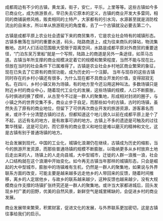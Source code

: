 ﻿成都周边有不少的古镇，黄龙溪，街子，安仁，平乐，上里等等。这些古镇如今多已商业化，成为旅游景点，早已失去它原本的定义，古镇的商业开发大多雷同，相同的商铺装修风格，贩卖相同的土特产，大家都有的引水沟，水源甚至就是消防栓流出的自来水，所以单从旅游观光的角度看，去了一个古镇就没必要去第二个。

古镇是成都平原上农业社会遗留下来的商贸集市，它是农业社会特有的城镇形态。古镇多散落在当时的重要水道，码头，陆路商道上，成为往来商队的驿站，物流集散地。古时人们活动范围极大受限于距离空间，水路是成都平原对外商贸的重要途径，“门泊东吴万里船”就是一个写照，陆路上的商道是另外一条途径，如茶马古道。古镇当年所支撑的商业规模决定着它的规模和繁荣程度，当然不能与现在比，但放在当时的社会条件下已属难得了。古镇是农业社会乡村地区商业繁荣的象征，现在已失去了它原有的商贸功能，成为历史的一个注脚。
当年与现存的这些古镇同时存在的乡村小镇还有很多，为什么现在都不具商业开发的价值，变得寂寂无名。在四川，乡村小镇又称为场镇，有的地方至今还沿用这种叫法。多数场镇只是附近乡村的商业中心，随着现代工业化的发展，这些场镇的规模，人口不断膨胀，与时俱进的换了模样，从古至今不过是一群人的聚集地，形成相对封闭的圈子，与小镇之外的世界交集不多，商业止步于自足，而那些如今的古镇，古时的场镇，虽然失去了原有的商业地位，但留下了可供再次商业开发的旅游资源，游客慕名而来，或许不十分清楚古镇的过去，但都知道这个地儿很久以前在成都平原上是个了不起，远近有名的地方，是有故事可讲的地方。古镇上不多的遗迹是可触及的过往繁华残留，这是可见的，而它原有的商业意义和地位是难以磨灭的精神和文化，这是古镇有别于普通场镇的地方。

社会发展到现代，中国的工业化，城镇化浪潮仍在继续，古镇成为历史的缩影，当今的旅游开发资源，而那些普通场镇的规模不断膨胀，以吸纳更多从乡村放弃土地后走出来的人，场镇上的人走向县城，大中型城市，迁徙的人群一浪推一浪，社会人口结构就在这个浪潮中开始变化。如今再无古镇当年那样的城镇形态，只会是崛起的大中型城市，膨胀中的场镇难有生机，仍然是一群人的聚集地，如果说与外界联系方面的改变，可能主要是越来越多远走他乡的人带回来的反馈，随着时间推移，离乡的人定居他乡，与故乡的联系越来越少，这种反馈也越来越少，没有大规模商业作支撑的场镇扩张终究还是一群人的聚集地。或许当大家都进城后，回头发现乡村广袤的田野，优美的自然风景，新鲜空气是城里稀缺的，会促进乡村的商业发展。

商业发展带来繁荣，积累财富，促进文化的发展，与外界联系更加密切，这是古镇往事给我们的启示。
